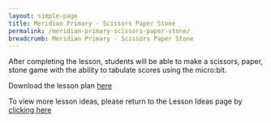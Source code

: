 ```yaml
---
layout: simple-page
title: Meridian Primary - Scissors Paper Stone
permalink: /meridian-primary-scissors-paper-stone/
breadcrumb: Meridian Primary - Scissors Paper Stone
---
```


After completing the lesson, students will be able to make a scissors, paper, stone game with the ability to tabulate scores using the micro:bit.

Download the lesson plan [here](/files/lesson-plans/primary-schools/music-and-art/meridian-primary-scissors-paper-stone.zip)

To view more lesson ideas, please return to the Lesson Ideas page by [clicking here](/in-schools/digital-maker/lesson-ideas-primary/)

